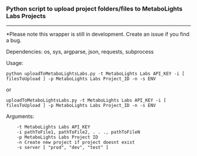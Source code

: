 
### Python script to upload project folders/files to MetaboLights Labs Projects ###

----------

*Please note this wrapper is still in development. Create an issue if you find a bug.

Dependencies:
os, sys, argparse, json, requests, subprocess

Usage:

    python uploadToMetaboLightsLabs.py -t MetaboLights Labs API_KEY -i [ filesToUpload ] -p MetaboLights Labs Project_ID -n -s ENV

or

    uploadToMetaboLightsLabs.py -t MetaboLights Labs API_KEY -i [ filesToUpload ] -p MetaboLights Labs Project_ID -n -s ENV

Arguments:
	

	    -t MetaboLights Labs API_KEY
    	-i pathToFile1, pathToFile2, . . ., pathToFileN
    	-p MetaboLights Labs Project ID
    	-n Create new project if project doesnt exist
    	-s server [ "prod", "dev", "test" ] 